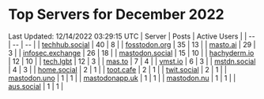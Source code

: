 # Top Servers for December 2022
Last Updated: 12/14/2022 03:29:15 UTC
| Server | Posts | Active Users |
| -- | -- | -- |
| [techhub.social](https://techhub.social/tags/PowerShell) | 40 | 8 |
| [fosstodon.org](https://fosstodon.org/tags/PowerShell) | 35 | 13 |
| [masto.ai](https://masto.ai/tags/PowerShell) | 29 | 3 |
| [infosec.exchange](https://infosec.exchange/tags/PowerShell) | 26 | 18 |
| [mastodon.social](https://mastodon.social/tags/PowerShell) | 15 | 10 |
| [hachyderm.io](https://hachyderm.io/tags/PowerShell) | 12 | 10 |
| [tech.lgbt](https://tech.lgbt/tags/PowerShell) | 12 | 3 |
| [mas.to](https://mas.to/tags/PowerShell) | 7 | 4 |
| [vmst.io](https://vmst.io/tags/PowerShell) | 6 | 3 |
| [mstdn.social](https://mstdn.social/tags/PowerShell) | 4 | 3 |
| [home.social](https://home.social/tags/PowerShell) | 2 | 1 |
| [toot.cafe](https://toot.cafe/tags/PowerShell) | 2 | 1 |
| [twit.social](https://twit.social/tags/PowerShell) | 2 | 1 |
| [mastodon.uno](https://mastodon.uno/tags/PowerShell) | 1 | 1 |
| [mastodonapp.uk](https://mastodonapp.uk/tags/PowerShell) | 1 | 1 |
| [mastodon.nu](https://mastodon.nu/tags/PowerShell) | 1 | 1 |
| [aus.social](https://aus.social/tags/PowerShell) | 1 | 1 |
